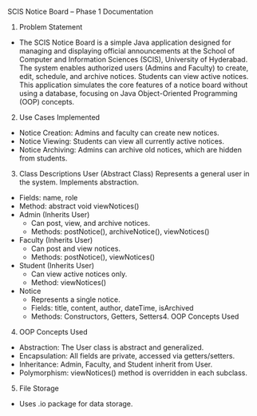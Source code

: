 SCIS Notice Board – Phase 1 Documentation
1. Problem Statement
- The SCIS Notice Board is a simple Java application designed for managing and
displaying official announcements at the School of Computer and Information Sciences
(SCIS), University of Hyderabad. The system enables authorized users (Admins and
Faculty) to create, edit, schedule, and archive notices. Students can view active
notices.
This application simulates the core features of a notice board without using a database,
focusing on Java Object-Oriented Programming (OOP) concepts.
2. Use Cases Implemented
- Notice Creation: Admins and faculty can create new notices.
- Notice Viewing: Students can view all currently active notices.
- Notice Archiving: Admins can archive old notices, which are hidden from
students.
3. Class Descriptions
User (Abstract Class)
Represents a general user in the system. Implements abstraction.
- Fields: name, role
- Method: abstract void viewNotices()
- Admin (Inherits User)
   - Can post, view, and archive notices.
   - Methods: postNotice(), archiveNotice(), viewNotices()
- Faculty (Inherits User)
   - Can post and view notices.
   - Methods: postNotice(), viewNotices()
- Student (Inherits User)
   - Can view active notices only.
   - Method: viewNotices()
- Notice
   - Represents a single notice.
   - Fields: title, content, author, dateTime, isArchived
   - Methods: Constructors, Getters, Setters4. OOP Concepts Used
4. OOP Concepts Used
- Abstraction: The User class is abstract and generalized.
- Encapsulation: All fields are private, accessed via getters/setters.
- Inheritance: Admin, Faculty, and Student inherit from User.
- Polymorphism: viewNotices() method is overridden in each subclass.
5. File Storage
- Uses .io package for data storage.
